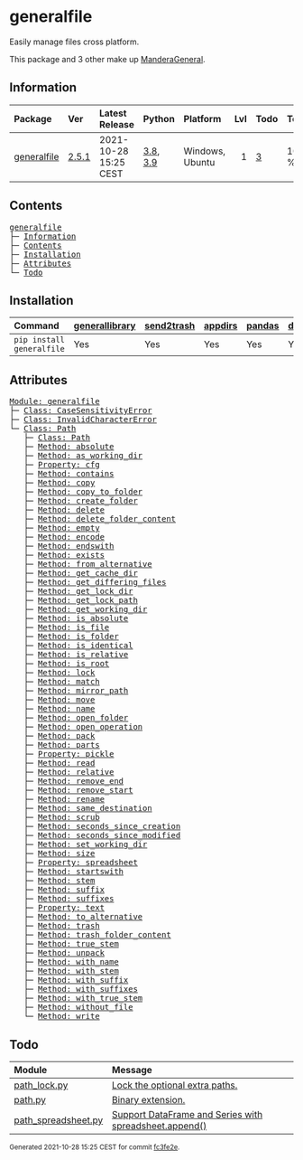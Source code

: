 # generalfile
Easily manage files cross platform.

This package and 3 other make up [ManderaGeneral](https://github.com/Mandera).

## Information
| Package                                                      | Ver                                            | Latest Release        | Python                                                                                                                   | Platform        |   Lvl | Todo                                                    | Tests   |
|:-------------------------------------------------------------|:-----------------------------------------------|:----------------------|:-------------------------------------------------------------------------------------------------------------------------|:----------------|------:|:--------------------------------------------------------|:--------|
| [generalfile](https://github.com/ManderaGeneral/generalfile) | [2.5.1](https://pypi.org/project/generalfile/) | 2021-10-28 15:25 CEST | [3.8](https://www.python.org/downloads/release/python-380/), [3.9](https://www.python.org/downloads/release/python-390/) | Windows, Ubuntu |     1 | [3](https://github.com/ManderaGeneral/generalfile#Todo) | 100.0 % |

## Contents
<pre>
<a href='#generalfile'>generalfile</a>
├─ <a href='#Information'>Information</a>
├─ <a href='#Contents'>Contents</a>
├─ <a href='#Installation'>Installation</a>
├─ <a href='#Attributes'>Attributes</a>
└─ <a href='#Todo'>Todo</a>
</pre>

## Installation
| Command                   | <a href='https://pypi.org/project/generallibrary'>generallibrary</a>   | <a href='https://pypi.org/project/send2trash'>send2trash</a>   | <a href='https://pypi.org/project/appdirs'>appdirs</a>   | <a href='https://pypi.org/project/pandas'>pandas</a>   | <a href='https://pypi.org/project/dill'>dill</a>   |
|:--------------------------|:-----------------------------------------------------------------------|:---------------------------------------------------------------|:---------------------------------------------------------|:-------------------------------------------------------|:---------------------------------------------------|
| `pip install generalfile` | Yes                                                                    | Yes                                                            | Yes                                                      | Yes                                                    | Yes                                                |

## Attributes
<pre>
<a href='https://github.com/ManderaGeneral/generalfile/blob/fc3fe2e/generalfile/__init__.py#L1'>Module: generalfile</a>
├─ <a href='https://github.com/ManderaGeneral/generalfile/blob/fc3fe2e/generalfile/errors.py#L6'>Class: CaseSensitivityError</a>
├─ <a href='https://github.com/ManderaGeneral/generalfile/blob/fc3fe2e/generalfile/errors.py#L10'>Class: InvalidCharacterError</a>
└─ <a href='https://github.com/ManderaGeneral/generalfile/blob/fc3fe2e/generalfile/path.py#L18'>Class: Path</a>
   ├─ <a href='https://github.com/ManderaGeneral/generalfile/blob/fc3fe2e/generalfile/path.py#L18'>Class: Path</a>
   ├─ <a href='https://github.com/ManderaGeneral/generalfile/blob/fc3fe2e/generalfile/path_strings.py#L32'>Method: absolute</a>
   ├─ <a href='https://github.com/ManderaGeneral/generalfile/blob/fc3fe2e/generalfile/path_lock.py#L124'>Method: as_working_dir</a>
   ├─ <a href='https://github.com/ManderaGeneral/generalfile/blob/fc3fe2e/generalfile/optional_dependencies/path_cfg.py#L13'>Property: cfg</a>
   ├─ <a href='https://github.com/ManderaGeneral/generalfile/blob/fc3fe2e/generalfile/path_operations.py#L414'>Method: contains</a>
   ├─ <a href='https://github.com/ManderaGeneral/generalfile/blob/fc3fe2e/generalfile/path_operations.py#L94'>Method: copy</a>
   ├─ <a href='https://github.com/ManderaGeneral/generalfile/blob/fc3fe2e/generalfile/path_operations.py#L155'>Method: copy_to_folder</a>
   ├─ <a href='https://github.com/ManderaGeneral/generalfile/blob/fc3fe2e/generalfile/path_operations.py#L225'>Method: create_folder</a>
   ├─ <a href='https://github.com/ManderaGeneral/generalfile/blob/fc3fe2e/generalfile/path_operations.py#L299'>Method: delete</a>
   ├─ <a href='https://github.com/ManderaGeneral/generalfile/blob/fc3fe2e/generalfile/path_operations.py#L331'>Method: delete_folder_content</a>
   ├─ <a href='https://github.com/ManderaGeneral/generalfile/blob/fc3fe2e/generalfile/path_operations.py#L204'>Method: empty</a>
   ├─ <a href='https://github.com/ManderaGeneral/generalfile/blob/fc3fe2e/generalfile/path_strings.py#L268'>Method: encode</a>
   ├─ <a href='https://github.com/ManderaGeneral/generalfile/blob/fc3fe2e/generalfile/path_strings.py#L94'>Method: endswith</a>
   ├─ <a href='https://github.com/ManderaGeneral/generalfile/blob/fc3fe2e/generalfile/path_operations.py#L196'>Method: exists</a>
   ├─ <a href='https://github.com/ManderaGeneral/generalfile/blob/fc3fe2e/generalfile/path_strings.py#L24'>Method: from_alternative</a>
   ├─ <a href='https://github.com/ManderaGeneral/generalfile/blob/fc3fe2e/generalfile/path_operations.py#L271'>Method: get_cache_dir</a>
   ├─ <a href='https://github.com/ManderaGeneral/generalfile/blob/fc3fe2e/generalfile/path_operations.py#L387'>Method: get_differing_files</a>
   ├─ <a href='https://github.com/ManderaGeneral/generalfile/blob/fc3fe2e/generalfile/path_operations.py#L281'>Method: get_lock_dir</a>
   ├─ <a href='https://github.com/ManderaGeneral/generalfile/blob/fc3fe2e/generalfile/path_operations.py#L290'>Method: get_lock_path</a>
   ├─ <a href='https://github.com/ManderaGeneral/generalfile/blob/fc3fe2e/generalfile/path_operations.py#L243'>Method: get_working_dir</a>
   ├─ <a href='https://github.com/ManderaGeneral/generalfile/blob/fc3fe2e/generalfile/path_strings.py#L59'>Method: is_absolute</a>
   ├─ <a href='https://github.com/ManderaGeneral/generalfile/blob/fc3fe2e/generalfile/path_operations.py#L171'>Method: is_file</a>
   ├─ <a href='https://github.com/ManderaGeneral/generalfile/blob/fc3fe2e/generalfile/path_operations.py#L177'>Method: is_folder</a>
   ├─ <a href='https://github.com/ManderaGeneral/generalfile/blob/fc3fe2e/generalfile/path_operations.py#L369'>Method: is_identical</a>
   ├─ <a href='https://github.com/ManderaGeneral/generalfile/blob/fc3fe2e/generalfile/path_strings.py#L66'>Method: is_relative</a>
   ├─ <a href='https://github.com/ManderaGeneral/generalfile/blob/fc3fe2e/generalfile/path_operations.py#L183'>Method: is_root</a>
   ├─ <a href='https://github.com/ManderaGeneral/generalfile/blob/fc3fe2e/generalfile/path_lock.py#L115'>Method: lock</a>
   ├─ <a href='https://github.com/ManderaGeneral/generalfile/blob/fc3fe2e/generalfile/path_strings.py#L261'>Method: match</a>
   ├─ <a href='https://github.com/ManderaGeneral/generalfile/blob/fc3fe2e/generalfile/path_strings.py#L73'>Method: mirror_path</a>
   ├─ <a href='https://github.com/ManderaGeneral/generalfile/blob/fc3fe2e/generalfile/path_operations.py#L163'>Method: move</a>
   ├─ <a href='https://github.com/ManderaGeneral/generalfile/blob/fc3fe2e/generalfile/path_strings.py#L153'>Method: name</a>
   ├─ <a href='https://github.com/ManderaGeneral/generalfile/blob/fc3fe2e/generalfile/path_operations.py#L235'>Method: open_folder</a>
   ├─ <a href='https://github.com/ManderaGeneral/generalfile/blob/fc3fe2e/generalfile/path_operations.py#L29'>Method: open_operation</a>
   ├─ <a href='https://github.com/ManderaGeneral/generalfile/blob/fc3fe2e/generalfile/path_operations.py#L434'>Method: pack</a>
   ├─ <a href='https://github.com/ManderaGeneral/generalfile/blob/fc3fe2e/generalfile/path_strings.py#L145'>Method: parts</a>
   ├─ <a href='https://github.com/ManderaGeneral/generalfile/blob/fc3fe2e/generalfile/optional_dependencies/path_pickle.py#L12'>Property: pickle</a>
   ├─ <a href='https://github.com/ManderaGeneral/generalfile/blob/fc3fe2e/generalfile/path_operations.py#L61'>Method: read</a>
   ├─ <a href='https://github.com/ManderaGeneral/generalfile/blob/fc3fe2e/generalfile/path_strings.py#L42'>Method: relative</a>
   ├─ <a href='https://github.com/ManderaGeneral/generalfile/blob/fc3fe2e/generalfile/path_strings.py#L120'>Method: remove_end</a>
   ├─ <a href='https://github.com/ManderaGeneral/generalfile/blob/fc3fe2e/generalfile/path_strings.py#L103'>Method: remove_start</a>
   ├─ <a href='https://github.com/ManderaGeneral/generalfile/blob/fc3fe2e/generalfile/path_operations.py#L70'>Method: rename</a>
   ├─ <a href='https://github.com/ManderaGeneral/generalfile/blob/fc3fe2e/generalfile/path_strings.py#L136'>Method: same_destination</a>
   ├─ <a href='https://github.com/ManderaGeneral/generalfile/blob/fc3fe2e/generalfile/path.py#L104'>Method: scrub</a>
   ├─ <a href='https://github.com/ManderaGeneral/generalfile/blob/fc3fe2e/generalfile/path_operations.py#L348'>Method: seconds_since_creation</a>
   ├─ <a href='https://github.com/ManderaGeneral/generalfile/blob/fc3fe2e/generalfile/path_operations.py#L356'>Method: seconds_since_modified</a>
   ├─ <a href='https://github.com/ManderaGeneral/generalfile/blob/fc3fe2e/generalfile/path_operations.py#L262'>Method: set_working_dir</a>
   ├─ <a href='https://github.com/ManderaGeneral/generalfile/blob/fc3fe2e/generalfile/path_operations.py#L363'>Method: size</a>
   ├─ <a href='https://github.com/ManderaGeneral/generalfile/blob/fc3fe2e/generalfile/optional_dependencies/path_spreadsheet.py#L13'>Property: spreadsheet</a>
   ├─ <a href='https://github.com/ManderaGeneral/generalfile/blob/fc3fe2e/generalfile/path_strings.py#L85'>Method: startswith</a>
   ├─ <a href='https://github.com/ManderaGeneral/generalfile/blob/fc3fe2e/generalfile/path_strings.py#L169'>Method: stem</a>
   ├─ <a href='https://github.com/ManderaGeneral/generalfile/blob/fc3fe2e/generalfile/path_strings.py#L201'>Method: suffix</a>
   ├─ <a href='https://github.com/ManderaGeneral/generalfile/blob/fc3fe2e/generalfile/path_strings.py#L245'>Method: suffixes</a>
   ├─ <a href='https://github.com/ManderaGeneral/generalfile/blob/fc3fe2e/generalfile/optional_dependencies/path_text.py#L12'>Property: text</a>
   ├─ <a href='https://github.com/ManderaGeneral/generalfile/blob/fc3fe2e/generalfile/path_strings.py#L16'>Method: to_alternative</a>
   ├─ <a href='https://github.com/ManderaGeneral/generalfile/blob/fc3fe2e/generalfile/path_operations.py#L320'>Method: trash</a>
   ├─ <a href='https://github.com/ManderaGeneral/generalfile/blob/fc3fe2e/generalfile/path_operations.py#L340'>Method: trash_folder_content</a>
   ├─ <a href='https://github.com/ManderaGeneral/generalfile/blob/fc3fe2e/generalfile/path_strings.py#L185'>Method: true_stem</a>
   ├─ <a href='https://github.com/ManderaGeneral/generalfile/blob/fc3fe2e/generalfile/path_operations.py#L453'>Method: unpack</a>
   ├─ <a href='https://github.com/ManderaGeneral/generalfile/blob/fc3fe2e/generalfile/path_strings.py#L160'>Method: with_name</a>
   ├─ <a href='https://github.com/ManderaGeneral/generalfile/blob/fc3fe2e/generalfile/path_strings.py#L176'>Method: with_stem</a>
   ├─ <a href='https://github.com/ManderaGeneral/generalfile/blob/fc3fe2e/generalfile/path_strings.py#L209'>Method: with_suffix</a>
   ├─ <a href='https://github.com/ManderaGeneral/generalfile/blob/fc3fe2e/generalfile/path_strings.py#L252'>Method: with_suffixes</a>
   ├─ <a href='https://github.com/ManderaGeneral/generalfile/blob/fc3fe2e/generalfile/path_strings.py#L192'>Method: with_true_stem</a>
   ├─ <a href='https://github.com/ManderaGeneral/generalfile/blob/fc3fe2e/generalfile/path_operations.py#L216'>Method: without_file</a>
   └─ <a href='https://github.com/ManderaGeneral/generalfile/blob/fc3fe2e/generalfile/path_operations.py#L49'>Method: write</a>
</pre>

## Todo
| Module                                                                                                                                               | Message                                                                                                                                                                                   |
|:-----------------------------------------------------------------------------------------------------------------------------------------------------|:------------------------------------------------------------------------------------------------------------------------------------------------------------------------------------------|
| <a href='https://github.com/ManderaGeneral/generalfile/blob/master/generalfile/path_lock.py#L1'>path_lock.py</a>                                     | <a href='https://github.com/ManderaGeneral/generalfile/blob/master/generalfile/path_lock.py#L12'>Lock the optional extra paths.</a>                                                       |
| <a href='https://github.com/ManderaGeneral/generalfile/blob/master/generalfile/path.py#L1'>path.py</a>                                               | <a href='https://github.com/ManderaGeneral/generalfile/blob/master/generalfile/path.py#L23'>Binary extension.</a>                                                                         |
| <a href='https://github.com/ManderaGeneral/generalfile/blob/master/generalfile/optional_dependencies/path_spreadsheet.py#L1'>path_spreadsheet.py</a> | <a href='https://github.com/ManderaGeneral/generalfile/blob/master/generalfile/optional_dependencies/path_spreadsheet.py#L112'>Support DataFrame and Series with spreadsheet.append()</a> |

<sup>
Generated 2021-10-28 15:25 CEST for commit <a href='https://github.com/ManderaGeneral/generalfile/commit/fc3fe2e'>fc3fe2e</a>.
</sup>

